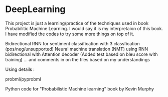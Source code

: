 # DeepLearning
This project is just a learning/practice of the techniques used in book Probabilitic Machine Learning. I would say it is my interpretaion of this book. I have modified the codes to try some more things on top of it.

Bidirectional RNN for sentiment classification with 3 classfication (pos/neg/unsupported)
Neural machine translation (NMT) using RNN bidirectional with Attention decoder (Added test based on bleu score with training)
...
and comments in on the files based on my understandings

Using details :

probml/pyprobml

Python code for "Probabilistic Machine learning" book by Kevin Murphy
